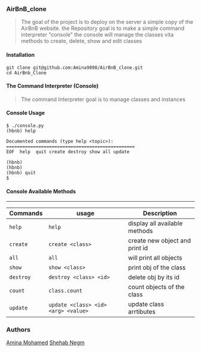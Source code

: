 ### AirBnB_clone
> The goal of the project is to deploy on the server a simple copy of the AirBnB website.
> the Repository goal is to make a simple command interpreter "console" 
> the console will manage the classes vita methods to create, delete, show and edit classes

#### Installation
```
git clone git@github.com:Amina9898/AirBnB_clone.git
cd AirBnb_Clone
```
#### The Command Interpreter (Console)
> The command Interpreter goal is to manage classes and instances

#### Console Usage
```
$ ./console.py
(hbnb) help

Documented commands (type help <topic>):
================================================
EOF  help  quit create destroy show all update

(hbnb)
(hbnb)
(hbnb) quit
$
```
#### Console Available Methods
---
|Commands | usage                              | Description                   |
|-------- |------------------------------------|-------------------------------|
|`help`   |`help`                              | display all available methods |
|`create` |`create <class>`                    | create new object and print id|
|`all`    |`all`                               | will print all objects        |
|`show`   |`show <class>`                      | print obj of the class        |
|`destroy`|`destroy <class> <id>`              | delete obj by its id          |
|`count`  |`class.count`                       | count objects of the class    |
|`update` |`update <class> <id> <arg> <value>` | update class arrtibutes       |

### Authors
[Amina Mohamed](https://github.com/Amina9898)
[Shehab Negm](https://github.com/ShehabNegm)



